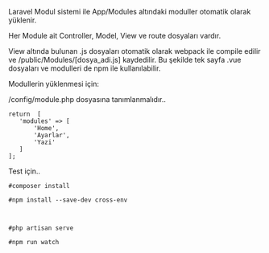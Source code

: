 Laravel Modul sistemi ile App/Modules altındaki moduller otomatik olarak yüklenir. 

Her Module ait Controller, Model, View ve route dosyaları vardır.


View altında bulunan .js dosyaları otomatik olarak webpack ile compile edilir ve /public/Modules/[dosya_adi.js] kaydedilir. Bu şekilde tek sayfa .vue dosyaları ve modulleri de npm ile kullanılabilir. 


Modullerin yüklenmesi için:

/config/module.php dosyasına tanımlanmalıdır..
```
return  [
   'modules' => [
       'Home',
       'Ayarlar',
       'Yazi'
   ]
];
```

Test için..
```
#composer install

#npm install --save-dev cross-env



#php artisan serve

#npm run watch
```


